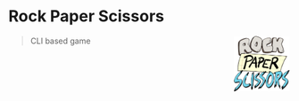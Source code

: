 # Rock Paper Scissors 
> CLI based game 
> <img src="rps.png" align="right" width="100" height="100"/>
